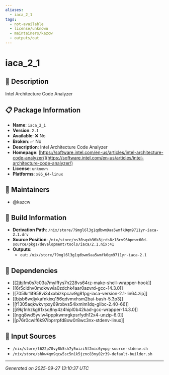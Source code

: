 ```yaml
---
aliases:
  - iaca_2_1
tags:
  - not-available
  - license/unknown
  - maintainers/kazcw
  - outputs/out
---
```


# iaca_2_1

## 📝 Description

Intel Architecture Code Analyzer

## 📋 Package Information

- **Name**: `iaca_2_1`
- **Version**: `2.1`
- **Available**: ❌ No
- **Broken**: ✅ No
- **Description**: Intel Architecture Code Analyzer
- **Homepage**: [https://software.intel.com/en-us/articles/intel-architecture-code-analyzer/](https://software.intel.com/en-us/articles/intel-architecture-code-analyzer/)
- **License**: `unknown`
- **Platforms**: `x86_64-linux`
## 👥 Maintainers

- @kazcw


## 🔧 Build Information

- **Derivation Path**: `/nix/store/79mgl6l3g1qdbwm9aa5wmfk0qm9711yr-iaca-2.1.drv`
- **Source Position**: `/nix/store/ns30sqxb36k8jrds8z18rv96bpnwc60d-source/pkgs/development/tools/iaca/2.1.nix:41`
- **Outputs**:
  - `out`:  `/nix/store/79mgl6l3g1qdbwm9aa5wmfk0qm9711yr-iaca-2.1`

## 🔗 Dependencies

- [[2jbjfm0s7c03a7mylffys7n228vs64rz-make-shell-wrapper-hook]]
- [[6r5cldhv0mdkwwia0zdchk4aar0azvrd-gcc-14.3.0]]
- [[705lkr1if958vi34xxbizkpcav9g81pg-iaca-version-2.1-lin64.zip]]
- [[bjsb6wdjykafnkixq156qdvmxhsm2bai-bash-5.3p3]]
- [[f1305aqkwkvrpxy69rxbvs54ixmlm1dq-glibc-2.40-66]]
- [[i9kj1nhzkg91xsq8ny4z4hipl0b42kad-gcc-wrapper-14.3.0]]
- [[ngq8wd5yvlw4pppkwmrgkpsrfydh12x4-unzip-6.0]]
- [[p76r0cwlf6k97ibprrpfd8xw0r8wc3nx-stdenv-linux]]

## 📁 Input Sources

- `/nix/store/l622p70vy8k5sh7y5wizi5f2mic6ynpg-source-stdenv.sh`
- `/nix/store/shkw4qm9qcw5sc5n1k5jznc83ny02r39-default-builder.sh`

---
*Generated on 2025-09-27 13:10:37 UTC*
